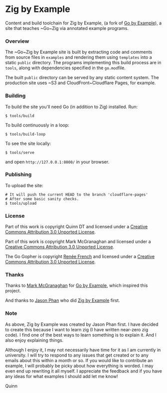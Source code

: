 # Zig by Example

Content and build toolchain for Zig by Example, (a fork of [Go by Example](https://gobyexample.com)),
a site that teaches ~Go~Zig via annotated example programs.

### Overview

The ~Go~Zig by Example site is built by extracting code and
comments from source files in `examples` and rendering
them using `templates` into a static `public`
directory. The programs implementing this build process
are in `tools`, along with dependencies specified in
the `go.mod`file.

The built `public` directory can be served by any
static content system. The production site uses ~S3 and
CloudFront~Cloudflare Pages, for example.

### Building

To build the site you'll need Go (in addition to Zig) installed. Run:

```console
$ tools/build
```

To build continuously in a loop:

```console
$ tools/build-loop
```

To see the site locally:

```console
$ tools/serve
```

and open `http://127.0.0.1:8000/` in your browser.

### Publishing

To upload the site:

```console
# It will push the current HEAD to the branch 'cloudflare-pages'
# After some basic sanity checks.
$ tools/upload
```

### License

Part of this work is copyright Quinn DT and licensed under a
[Creative Commons Attribution 3.0 Unported License](http://creativecommons.org/licenses/by/3.0/).

Part of this work is copyright Mark McGranaghan and licensed under a
[Creative Commons Attribution 3.0 Unported License](http://creativecommons.org/licenses/by/3.0/).

The Go Gopher is copyright [Renée French](https://reneefrench.blogspot.com/) and licensed under a
[Creative Commons Attribution 3.0 Unported License](http://creativecommons.org/licenses/by/3.0/).

### Thanks

Thanks to [Mark McGranaghan](https://markmcgranaghan.com/)
for [Go by Example](https://gobyexample.com/), which
inspired this project.

And thanks to [Jason Phan](https://github.com/ibokuri)
who did [Zig by Example](https://zig-by-example.com/) first.

### Note

As above, Zig by Example was created by Jason Phan first.
I have decided to create this because I want to learn zig (I have written near-zero zig code).
I find one of the best ways to learn something is to explain it.
And I also enjoy explaining things.

Although I enjoy it, I may not necessarily have time for it as I am currently in
university. I will try to respond to any issues that get created or to any emails
about this within a month or so. If you would like to contribute an example,
I will probably be picky about how everything is worded. I may even end up rewriting it all
myself. I appreciate the feedback and if you have any ideas for what examples I should add
let me know!

Quinn
